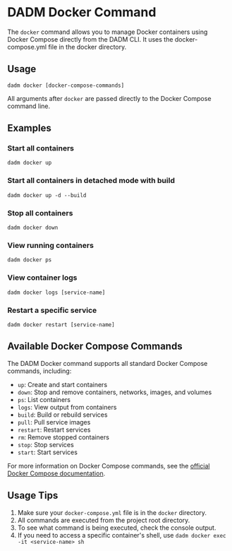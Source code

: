 # DADM Docker Command

The `docker` command allows you to manage Docker containers using Docker Compose directly from the DADM CLI. It uses the docker-compose.yml file in the docker directory.

## Usage

```
dadm docker [docker-compose-commands]
```

All arguments after `docker` are passed directly to the Docker Compose command line.

## Examples

### Start all containers

```
dadm docker up
```

### Start all containers in detached mode with build

```
dadm docker up -d --build
```

### Stop all containers

```
dadm docker down
```

### View running containers

```
dadm docker ps
```

### View container logs

```
dadm docker logs [service-name]
```

### Restart a specific service

```
dadm docker restart [service-name]
```

## Available Docker Compose Commands

The DADM Docker command supports all standard Docker Compose commands, including:

- `up`: Create and start containers
- `down`: Stop and remove containers, networks, images, and volumes
- `ps`: List containers
- `logs`: View output from containers
- `build`: Build or rebuild services
- `pull`: Pull service images
- `restart`: Restart services
- `rm`: Remove stopped containers
- `stop`: Stop services
- `start`: Start services

For more information on Docker Compose commands, see the [official Docker Compose documentation](https://docs.docker.com/compose/reference/).

## Usage Tips

1. Make sure your `docker-compose.yml` file is in the `docker` directory.
2. All commands are executed from the project root directory.
3. To see what command is being executed, check the console output.
4. If you need to access a specific container's shell, use `dadm docker exec -it <service-name> sh`